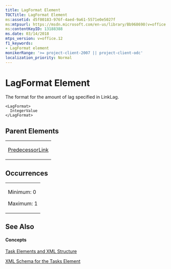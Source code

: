 ```yaml
---
title: LagFormat Element
TOCTitle: LagFormat Element
ms:assetid: d5f00183-976f-4aed-9a61-5571e0e5027f
ms:mtpsurl: https://msdn.microsoft.com/en-us/library/Bb968698(v=office.12)
ms:contentKeyID: 13188388
ms.date: 03/14/2018
mtps_version: v=office.12
f1_keywords:
- LagFormat element
monikerRange: '>= project-client-2007 || project-client-odc'
localization_priority: Normal
---
```


# LagFormat Element




The format for the amount of lag specified in LinkLag.

    <LagFormat>
      IntegerValue
    </LagFormat>

## Parent Elements

<table>
<colgroup>
<col style="width: 100%" />
</colgroup>
<tbody>
<tr class="odd">
<td><p><a href="predecessorlink-element.md">PredecessorLink</a></p></td>
</tr>
</tbody>
</table>

## Occurrences

<table>
<colgroup>
<col style="width: 100%" />
</colgroup>
<tbody>
<tr class="odd">
<td><p>Minimum: 0</p>
<p>Maximum: 1</p></td>
</tr>
</tbody>
</table>

## See Also

#### Concepts

[Task Elements and XML Structure](task-elements-and-xml-structure.md)

[XML Schema for the Tasks Element](xml-schema-for-the-tasks-element.md)

